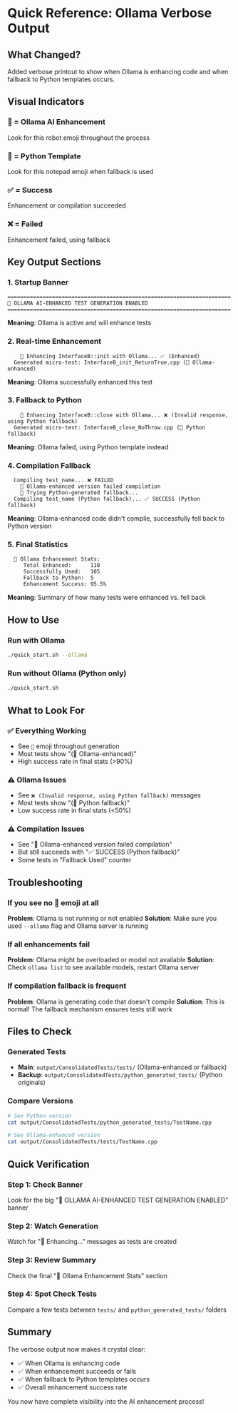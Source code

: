 # Quick Reference: Ollama Verbose Output

## What Changed?
Added verbose printout to show when Ollama is enhancing code and when fallback to Python templates occurs.

## Visual Indicators

### 🤖 = Ollama AI Enhancement
Look for this robot emoji throughout the process

### 📝 = Python Template
Look for this notepad emoji when fallback is used

### ✅ = Success
Enhancement or compilation succeeded

### ❌ = Failed
Enhancement failed, using fallback

## Key Output Sections

### 1. Startup Banner
```
======================================================================
🤖 OLLAMA AI-ENHANCED TEST GENERATION ENABLED
======================================================================
```
**Meaning**: Ollama is active and will enhance tests

### 2. Real-time Enhancement
```
    🤖 Enhancing InterfaceB::init with Ollama... ✅ (Enhanced)
  Generated micro-test: InterfaceB_init_ReturnTrue.cpp (🤖 Ollama-enhanced)
```
**Meaning**: Ollama successfully enhanced this test

### 3. Fallback to Python
```
    🤖 Enhancing InterfaceB::close with Ollama... ❌ (Invalid response, using Python fallback)
  Generated micro-test: InterfaceB_close_NoThrow.cpp (📝 Python fallback)
```
**Meaning**: Ollama failed, using Python template instead

### 4. Compilation Fallback
```
  Compiling test_name... ❌ FAILED
    🔄 Ollama-enhanced version failed compilation
    📝 Trying Python-generated fallback...
  Compiling test_name (Python fallback)... ✅ SUCCESS (Python fallback)
```
**Meaning**: Ollama-enhanced code didn't compile, successfully fell back to Python version

### 5. Final Statistics
```
  🤖 Ollama Enhancement Stats:
     Total Enhanced:      110
     Successfully Used:   105
     Fallback to Python:  5
     Enhancement Success: 95.5%
```
**Meaning**: Summary of how many tests were enhanced vs. fell back

## How to Use

### Run with Ollama
```bash
./quick_start.sh --ollama
```

### Run without Ollama (Python only)
```bash
./quick_start.sh
```

## What to Look For

### ✅ Everything Working
- See `🤖` emoji throughout generation
- Most tests show "(🤖 Ollama-enhanced)"
- High success rate in final stats (>90%)

### ⚠️ Ollama Issues
- See `❌ (Invalid response, using Python fallback)` messages
- Most tests show "(📝 Python fallback)"
- Low success rate in final stats (<50%)

### ⚠️ Compilation Issues
- See "🔄 Ollama-enhanced version failed compilation"
- But still succeeds with "✅ SUCCESS (Python fallback)"
- Some tests in "Fallback Used" counter

## Troubleshooting

### If you see no 🤖 emoji at all
**Problem**: Ollama is not running or not enabled
**Solution**: Make sure you used `--ollama` flag and Ollama server is running

### If all enhancements fail
**Problem**: Ollama might be overloaded or model not available
**Solution**: Check `ollama list` to see available models, restart Ollama server

### If compilation fallback is frequent
**Problem**: Ollama is generating code that doesn't compile
**Solution**: This is normal! The fallback mechanism ensures tests still work

## Files to Check

### Generated Tests
- **Main**: `output/ConsolidatedTests/tests/` (Ollama-enhanced or fallback)
- **Backup**: `output/ConsolidatedTests/python_generated_tests/` (Python originals)

### Compare Versions
```bash
# See Python version
cat output/ConsolidatedTests/python_generated_tests/TestName.cpp

# See Ollama-enhanced version
cat output/ConsolidatedTests/tests/TestName.cpp
```

## Quick Verification

### Step 1: Check Banner
Look for the big "🤖 OLLAMA AI-ENHANCED TEST GENERATION ENABLED" banner

### Step 2: Watch Generation
Watch for "🤖 Enhancing..." messages as tests are created

### Step 3: Review Summary
Check the final "🤖 Ollama Enhancement Stats" section

### Step 4: Spot Check Tests
Compare a few tests between `tests/` and `python_generated_tests/` folders

## Summary

The verbose output now makes it crystal clear:
- ✅ When Ollama is enhancing code
- ✅ When enhancement succeeds or fails  
- ✅ When fallback to Python templates occurs
- ✅ Overall enhancement success rate

You now have complete visibility into the AI enhancement process!
